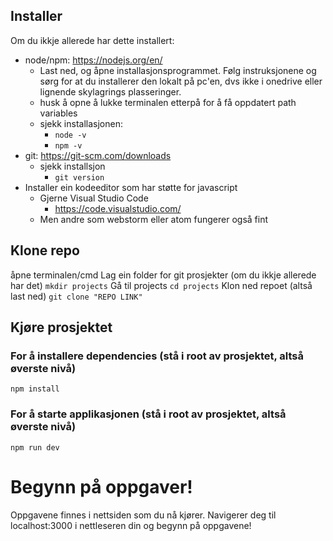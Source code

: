 ## Installer

Om du ikkje allerede har dette installert:

- node/npm: https://nodejs.org/en/
  - Last ned, og åpne installasjonsprogrammet. Følg instruksjonene og sørg for at du installerer den lokalt på pc'en, dvs ikke i onedrive eller lignende skylagrings plasseringer.
  - husk å opne å lukke terminalen etterpå for å få oppdatert path variables
  - sjekk installasjonen:
    - `node -v`
    - `npm -v`
- git: https://git-scm.com/downloads
  - sjekk installsjon
    - `git version`
- Installer ein kodeeditor som har støtte for javascript
  - Gjerne Visual Studio Code
    - https://code.visualstudio.com/
  - Men andre som webstorm eller atom fungerer også fint

## Klone repo

åpne terminalen/cmd
Lag ein folder for git prosjekter (om du ikkje allerede har det)
`mkdir projects`
Gå til projects
`cd projects`
Klon ned repoet (altså last ned)
`git clone "REPO LINK"`

## Kjøre prosjektet

### For å installere dependencies (stå i root av prosjektet, altså øverste nivå)

`npm install`

### For å starte applikasjonen (stå i root av prosjektet, altså øverste nivå)

`npm run dev`

# Begynn på oppgaver!

Oppgavene finnes i nettsiden som du nå kjører. Navigerer deg til localhost:3000 i nettleseren din og begynn på oppgavene!
